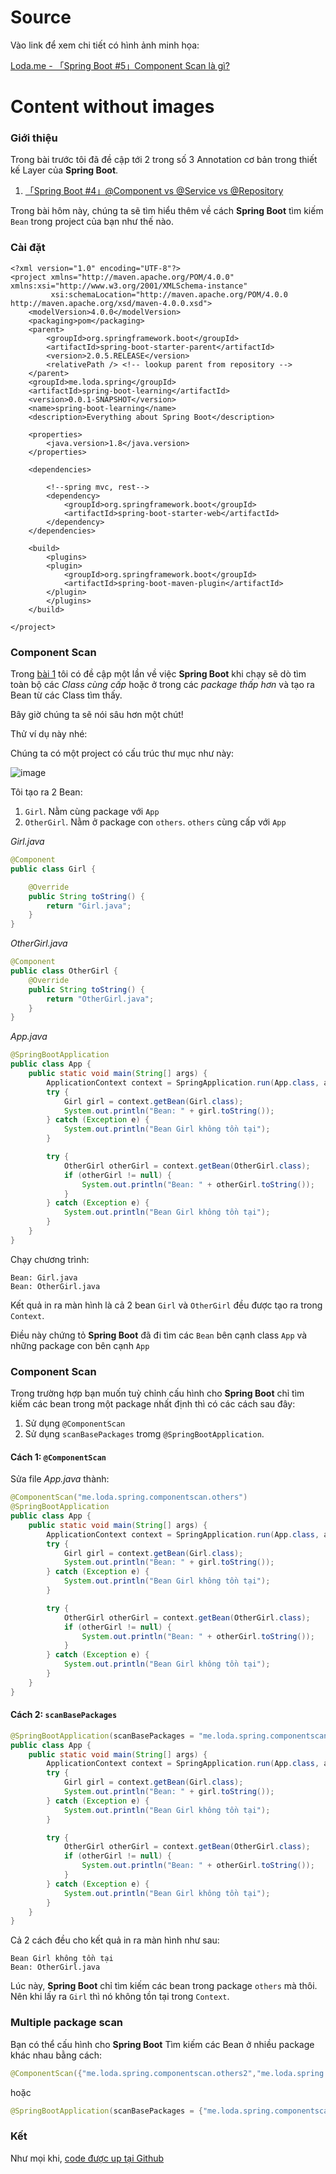 # Source

Vào link để xem chi tiết có hình ảnh minh họa: 

[Loda.me - 「Spring Boot #5」Component Scan là gì?](https://loda.me/spring-boot-5-component-scan-la-gi-loda1557673850320)
# Content without images

### Giới thiệu

Trong bài trước tôi đã đề cập tới 2 trong số 3 Annotation cơ bản trong thiết kế Layer của **Spring Boot**.

1. [「Spring Boot #4」@Component vs @Service vs @Repository][link-spring-boot-4]

Trong bài hôm này, chúng ta sẽ tìm hiểu thêm về cách **Spring Boot** tìm kiếm `Bean` trong project của bạn như thế nào.

### Cài đặt


```
<?xml version="1.0" encoding="UTF-8"?>
<project xmlns="http://maven.apache.org/POM/4.0.0" xmlns:xsi="http://www.w3.org/2001/XMLSchema-instance"
         xsi:schemaLocation="http://maven.apache.org/POM/4.0.0 http://maven.apache.org/xsd/maven-4.0.0.xsd">
    <modelVersion>4.0.0</modelVersion>
    <packaging>pom</packaging>
    <parent>
        <groupId>org.springframework.boot</groupId>
        <artifactId>spring-boot-starter-parent</artifactId>
        <version>2.0.5.RELEASE</version>
        <relativePath /> <!-- lookup parent from repository -->
    </parent>
    <groupId>me.loda.spring</groupId>
    <artifactId>spring-boot-learning</artifactId>
    <version>0.0.1-SNAPSHOT</version>
    <name>spring-boot-learning</name>
    <description>Everything about Spring Boot</description>

    <properties>
        <java.version>1.8</java.version>
    </properties>

    <dependencies>

        <!--spring mvc, rest-->
        <dependency>
            <groupId>org.springframework.boot</groupId>
            <artifactId>spring-boot-starter-web</artifactId>
        </dependency>
    </dependencies>

    <build>
        <plugins>
        <plugin>
            <groupId>org.springframework.boot</groupId>
            <artifactId>spring-boot-maven-plugin</artifactId>
        </plugin>
        </plugins>
    </build>

</project>
```

### Component Scan

Trong [bài 1][link-spring-boot-1] tôi có đề cập một lần về việc **Spring Boot** khi chạy sẽ dò tìm toàn bộ các _Class cùng cấp_ hoặc ở trong các _package thấp hơn_ và tạo ra Bean từ các Class tìm thấy.

Bây giờ chúng ta sẽ nói sâu hơn một chút!

Thử ví dụ này nhé:

Chúng ta có một project có cấu trúc thư mục như này:

![image](https://github.com/user-attachments/assets/704969a7-0dd8-4674-9715-244887726a1e)

Tôi tạo ra 2 Bean:

1. `Girl`. Nằm cùng package với `App`
2. `OtherGirl`. Nằm ở package con `others`. `others` cùng cấp với `App`


_Girl.java_

```java
@Component
public class Girl {

    @Override
    public String toString() {
        return "Girl.java";
    }
}
```

_OtherGirl.java_

```java
@Component
public class OtherGirl {
    @Override
    public String toString() {
        return "OtherGirl.java";
    }
}
```

_App.java_

```java
@SpringBootApplication
public class App {
    public static void main(String[] args) {
        ApplicationContext context = SpringApplication.run(App.class, args);
        try {
            Girl girl = context.getBean(Girl.class);
            System.out.println("Bean: " + girl.toString());
        } catch (Exception e) {
            System.out.println("Bean Girl không tồn tại");
        }

        try {
            OtherGirl otherGirl = context.getBean(OtherGirl.class);
            if (otherGirl != null) {
                System.out.println("Bean: " + otherGirl.toString());
            }
        } catch (Exception e) {
            System.out.println("Bean Girl không tồn tại");
        }
    }
}
```

Chạy chương trình:

```
Bean: Girl.java
Bean: OtherGirl.java
```

Kết quả in ra màn hình là cả 2 bean `Girl` và `OtherGirl` đều được tạo ra trong `Context`.

Điều này chứng tỏ **Spring Boot** đã đi tìm các `Bean` bên cạnh class `App` và những package con bên cạnh `App`

### Component Scan

Trong trường hợp bạn muốn tuỳ chỉnh cấu hình cho **Spring Boot** chỉ tìm kiếm các bean trong một package nhất định thì có các cách sau đây:

1. Sử dụng `@ComponentScan`
2. Sử dụng `scanBasePackages` tromg `@SpringBootApplication`.

#### Cách 1: `@ComponentScan`

Sửa file _App.java_ thành:

```java
@ComponentScan("me.loda.spring.componentscan.others")
@SpringBootApplication
public class App {
    public static void main(String[] args) {
        ApplicationContext context = SpringApplication.run(App.class, args);
        try {
            Girl girl = context.getBean(Girl.class);
            System.out.println("Bean: " + girl.toString());
        } catch (Exception e) {
            System.out.println("Bean Girl không tồn tại");
        }

        try {
            OtherGirl otherGirl = context.getBean(OtherGirl.class);
            if (otherGirl != null) {
                System.out.println("Bean: " + otherGirl.toString());
            }
        } catch (Exception e) {
            System.out.println("Bean Girl không tồn tại");
        }
    }
}
```

#### Cách 2: `scanBasePackages`

```java
@SpringBootApplication(scanBasePackages = "me.loda.spring.componentscan.others")
public class App {
    public static void main(String[] args) {
        ApplicationContext context = SpringApplication.run(App.class, args);
        try {
            Girl girl = context.getBean(Girl.class);
            System.out.println("Bean: " + girl.toString());
        } catch (Exception e) {
            System.out.println("Bean Girl không tồn tại");
        }

        try {
            OtherGirl otherGirl = context.getBean(OtherGirl.class);
            if (otherGirl != null) {
                System.out.println("Bean: " + otherGirl.toString());
            }
        } catch (Exception e) {
            System.out.println("Bean Girl không tồn tại");
        }
    }
}
```


Cả 2 cách đều cho kết quả in ra màn hình như sau:

```
Bean Girl không tồn tại
Bean: OtherGirl.java
```

Lúc này, **Spring Boot** chỉ tìm kiếm các bean trong package `others` mà thôi. Nên khi lấy ra `Girl` thì nó không tồn tại trong `Context`.

### Multiple package scan

Bạn có thể cấu hình cho **Spring Boot** Tìm kiếm các Bean ở nhiều package khác nhau bằng cách:

```java
@ComponentScan({"me.loda.spring.componentscan.others2","me.loda.spring.componentscan.others"})
```

hoặc

```java
@SpringBootApplication(scanBasePackages = {"me.loda.spring.componentscan.others", "me.loda.spring.componentscan.others2"})
```

### Kết

Như mọi khi, [code được up tại Github][link-github]

[link-spring-boot-1]: https://loda.me/spring-boot-1-huong-dan-component-va-autowired-loda1557412317602
[link-spring-boot-4]: https://loda.me/spring-boot-4-component-vs-service-vs-repository-loda1557627097246
[link-github]: https://github.com/loda-kun/spring-boot-learning
